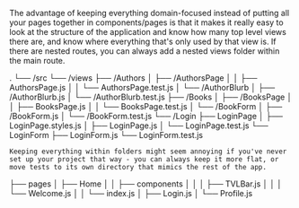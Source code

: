 The advantage of keeping everything domain-focused instead of putting all your pages together in components/pages is that it makes it really easy to look at the structure of the application and know how many top level views there are, and know where everything that's only used by that view is. If there are nested routes, you can always add a nested views folder within the main route.

.
└── /src
└── /views
├── /Authors
│   ├── /AuthorsPage
│   │   ├── AuthorsPage.js
│   │   └── AuthorsPage.test.js
│   └── /AuthorBlurb
│       ├── /AuthorBlurb.js
│       └── /AuthorBlurb.test.js
├── /Books
│   ├── /BooksPage
│   │   ├── BooksPage.js
│   │   └── BooksPage.test.js
│   └── /BookForm
│       ├── /BookForm.js
│       └── /BookForm.test.js
└── /Login
├── LoginPage
│   ├── LoginPage.styles.js
│   ├── LoginPage.js
│   └── LoginPage.test.js
└── LoginForm
├── LoginForm.js
└── LoginForm.test.js

    Keeping everything within folders might seem annoying if you've never set up your project that way - you can always keep it more flat, or move tests to its own directory that mimics the rest of the app.


├── pages
│   ├── Home
│   │   ├── components
│   │   │   ├── TVLBar.js
│   │   │   └── Welcome.js
│   │   └── index.js
│   ├── Login.js
│   └── Profile.js
